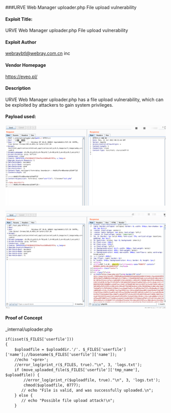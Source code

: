 ###URVE Web Manager uploader.php File upload vulnerability

#### Exploit Title: 

URVE Web Manager uploader.php File upload vulnerability

#### Exploit Author

[webraybtl@webray.com.cn](mailto:webraybtl@webray.com.cn) inc

#### Vendor Homepage

https://eveo.pl/

#### Description

URVE Web Manager uploader.php has a file upload vulnerability, which can be exploited by attackers to gain system privileges.

#### Payload used:

![image-20220711163228551](./image-20220711163228551.png)

![image-20220711163325676](./image-20220711163325676.png)

#### Proof of Concept

_internal/uploader.php

```
if(isset($_FILES['userfile']))
{
	$uploadfile = $uploaddir.'/'. $_FILES['userfile']['name'];//basename($_FILES['userfile']['name']);
	//echo '<pre>';
	//error_log(print_r($_FILES, true)."\n", 3, 'logs.txt');
	if (move_uploaded_file($_FILES['userfile']['tmp_name'], $uploadfile)) {
		//error_log(print_r($uploadfile, true)."\n", 3, 'logs.txt');
		chmod($uploadfile, 0777);
	   // echo "File is valid, and was successfully uploaded.\n";
	} else {
	   // echo "Possible file upload attack!\n";
	}
```




